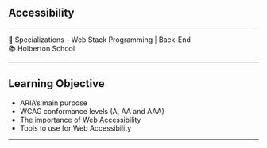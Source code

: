 <h2>Accessibility</h2>
<hr>
<div>
  <span>&#128188;</span> Specializations - Web Stack Programming | Back-End<br>
  <span>&#128218;</span> Holberton School
</div>
<hr>
<h2>Learning Objective</h2>
<ul>
  <li>ARIA’s main purpose</li>
  <li>WCAG conformance levels (A, AA and AAA)</li>
  <li>The importance of Web Accessibility</li>
  <li>Tools to use for Web Accessibility</li>
</ul>
<hr>
